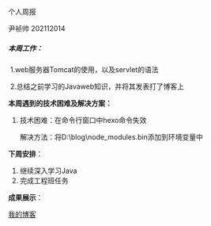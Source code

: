 个人周报

尹祯帅 202112014



##### **本周工作**：

​	1.web服务器Tomcat的使用，以及servlet的语法

​	2.总结之前学习的Javaweb知识，并将其发表打了博客上


**本周遇到的技术困难及解决方案：**

1. 技术困难：在命令行窗口中hexo命令失效

   解决方法：将D:\blog\node_modules\.bin添加到环境变量中


**下周安排**：

1. 继续深入学习Java
2. 完成工程班任务

**成果展示**：

[我的博客](http://yzs1.gitee.io/)



